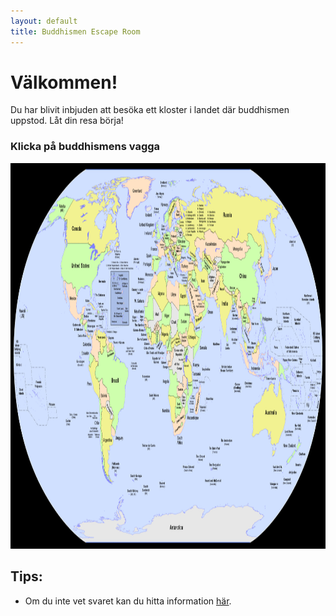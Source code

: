 ```yaml
---
layout: default
title: Buddhismen Escape Room
---
```


# Välkommen! 
Du har blivit inbjuden att besöka ett kloster i landet där buddhismen uppstod. 
Låt din resa börja! 


### Klicka på buddhismens vagga

<img src="/assets/images/world.gif" usemap="#worldmap" alt="Världskarta" width="1200" height="617">

<map name="worldmap">
  <!-- Indien -->
  <area target="" alt="Indien" title="Indien" href="rum1.html" 
        coords="792,209,841,270" shape="rect">

  <!-- Sverige -->
  <area target="" alt="Sverige" title="Sverige" href="#" 
        coords="603,69,618,101" shape="rect" 
        onclick="alert('Nej, asatron kommer från skandinavien. Buddhismen kommer från asien')">

  <!-- Nepal -->
  <area target="" alt="Nepal" title="Nepal" href="#" 
        coords="854,197,811,207" shape="rect" 
        onclick="alert('Nära, här är buddhismen stark, men det var inte här den uppkom!')">

  <!-- USA -->
  <area target="" alt="USA" title="USA" href="#" 
        coords="195,134,331,197" shape="rect" 
        onclick="alert('Nej, tänk Asien!')">

  <!-- Brasilien (polygon) -->
  <area target="" alt="Brasilien" title="Brasilien" href="#" 
        coords="386,300,444,335,406,419,354,342,329,342,340,304,340,304" shape="poly" 
        onclick="alert('Nej, tänk Asien!')">

  <!-- Kina (polygon) -->
  <area target="" alt="Kina" title="Kina" href="#" 
        coords="816,130,792,164,816,189,861,195,889,217,926,220,943,199,923,171,948,144,911,121,896,140,879,157,861,157" shape="poly" 
        onclick="alert('Nära, men det var inte här buddhismen uppkom!')">
</map>


## Tips:
- Om du inte vet svaret kan du hitta information [här](https://www.so-rummet.se/kategorier/religion/buddhismen).
